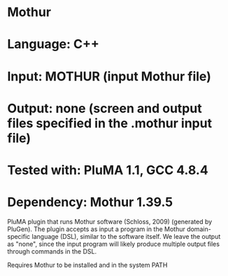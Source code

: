 # Mothur
# Language: C++
# Input: MOTHUR (input Mothur file)
# Output: none (screen and output files specified in the .mothur input file)
# Tested with: PluMA 1.1, GCC 4.8.4
# Dependency: Mothur 1.39.5

PluMA plugin that runs Mothur software (Schloss, 2009) (generated by PluGen).
The plugin accepts as input a program in the Mothur domain-specific language (DSL),
similar to the software itself.  We leave the output as "none", since 
the input program will likely produce multiple output files through commands
in the DSL.

Requires Mothur to be installed and in the system PATH
